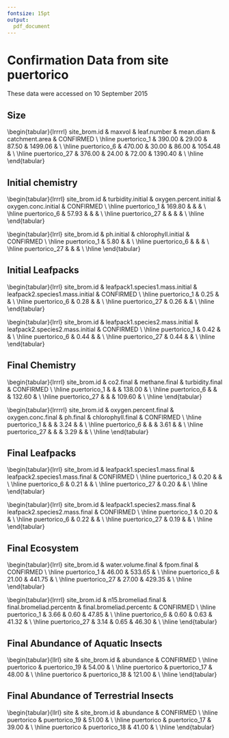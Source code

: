 ```yaml
---
fontsize: 15pt
output:
  pdf_document
---
```




# Confirmation Data from site **puertorico**

These data were accessed on 10 September 2015

## Size

\begin{tabular}{lrrrrl}
 site\_brom.id & maxvol & leaf.number & mean.diam & catchment.area & CONFIRMED \\ 
  \hline puertorico\_1 & 390.00 & 29.00 & 87.50 & 1499.06 &      \\ 
   \hline
puertorico\_6 & 470.00 & 30.00 & 86.00 & 1054.48 &      \\ 
   \hline
puertorico\_27 & 376.00 & 24.00 & 72.00 & 1390.40 &      \\ 
   \hline
\end{tabular}


## Initial chemistry

\begin{tabular}{lrrrl}
 site\_brom.id & turbidity.initial & oxygen.percent.initial & oxygen.conc.initial & CONFIRMED \\ 
  \hline puertorico\_1 & 169.80 &  &  &      \\ 
   \hline
puertorico\_6 & 57.93 &  &  &      \\ 
   \hline
puertorico\_27 &  &  &  &      \\ 
   \hline
\end{tabular}


\begin{tabular}{lrrl}
 site\_brom.id & ph.initial & chlorophyll.initial & CONFIRMED \\ 
  \hline puertorico\_1 & 5.80 &  &      \\ 
   \hline
puertorico\_6 &  &  &      \\ 
   \hline
puertorico\_27 &  &  &      \\ 
   \hline
\end{tabular}

## Initial Leafpacks
\begin{tabular}{lrrl}
 site\_brom.id & leafpack1.species1.mass.initial & leafpack2.species1.mass.initial & CONFIRMED \\ 
  \hline puertorico\_1 & 0.25 &  &      \\ 
   \hline
puertorico\_6 & 0.28 &  &      \\ 
   \hline
puertorico\_27 & 0.26 &  &      \\ 
   \hline
\end{tabular}

\begin{tabular}{lrrl}
 site\_brom.id & leafpack1.species2.mass.initial & leafpack2.species2.mass.initial & CONFIRMED \\ 
  \hline puertorico\_1 & 0.42 &  &      \\ 
   \hline
puertorico\_6 & 0.44 &  &      \\ 
   \hline
puertorico\_27 & 0.44 &  &      \\ 
   \hline
\end{tabular}

## Final Chemistry
\begin{tabular}{lrrrl}
 site\_brom.id & co2.final & methane.final & turbidity.final & CONFIRMED \\ 
  \hline puertorico\_1 &  &  & 138.00 &      \\ 
   \hline
puertorico\_6 &  &  & 132.60 &      \\ 
   \hline
puertorico\_27 &  &  & 109.60 &      \\ 
   \hline
\end{tabular}


\begin{tabular}{lrrrrl}
 site\_brom.id & oxygen.percent.final & oxygen.conc.final & ph.final & chlorophyll.final & CONFIRMED \\ 
  \hline puertorico\_1 &  &  & 3.24 &  &      \\ 
   \hline
puertorico\_6 &  &  & 3.61 &  &      \\ 
   \hline
puertorico\_27 &  &  & 3.29 &  &      \\ 
   \hline
\end{tabular}

## Final Leafpacks
\begin{tabular}{lrrl}
 site\_brom.id & leafpack1.species1.mass.final & leafpack2.species1.mass.final & CONFIRMED \\ 
  \hline puertorico\_1 & 0.20 &  &      \\ 
   \hline
puertorico\_6 & 0.21 &  &      \\ 
   \hline
puertorico\_27 & 0.20 &  &      \\ 
   \hline
\end{tabular}

\begin{tabular}{lrrl}
 site\_brom.id & leafpack1.species2.mass.final & leafpack2.species2.mass.final & CONFIRMED \\ 
  \hline puertorico\_1 & 0.20 &  &      \\ 
   \hline
puertorico\_6 & 0.22 &  &      \\ 
   \hline
puertorico\_27 & 0.19 &  &      \\ 
   \hline
\end{tabular}

## Final Ecosystem
\begin{tabular}{lrrl}
 site\_brom.id & water.volume.final & fpom.final & CONFIRMED \\ 
  \hline puertorico\_1 & 46.00 & 533.65 &      \\ 
   \hline
puertorico\_6 & 21.00 & 441.75 &      \\ 
   \hline
puertorico\_27 & 27.00 & 429.35 &      \\ 
   \hline
\end{tabular}

\begin{tabular}{lrrrl}
 site\_brom.id & n15.bromeliad.final & final.bromeliad.percentn & final.bromeliad.percentc & CONFIRMED \\ 
  \hline puertorico\_1 & 3.66 & 0.60 & 47.85 &      \\ 
   \hline
puertorico\_6 & 0.60 & 0.63 & 41.32 &      \\ 
   \hline
puertorico\_27 & 3.14 & 0.65 & 46.30 &      \\ 
   \hline
\end{tabular}

## Final Abundance of Aquatic Insects

\begin{tabular}{llrl}
 site & site\_brom.id & abundance & CONFIRMED \\ 
  \hline puertorico & puertorico\_19 & 54.00 &      \\ 
   \hline
puertorico & puertorico\_17 & 48.00 &      \\ 
   \hline
puertorico & puertorico\_18 & 121.00 &      \\ 
   \hline
\end{tabular}

## Final Abundance of Terrestrial Insects
\begin{tabular}{llrl}
 site & site\_brom.id & abundance & CONFIRMED \\ 
  \hline puertorico & puertorico\_19 & 51.00 &      \\ 
   \hline
puertorico & puertorico\_17 & 39.00 &      \\ 
   \hline
puertorico & puertorico\_18 & 41.00 &      \\ 
   \hline
\end{tabular}
